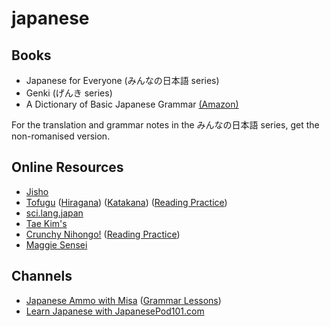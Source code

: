# japanese

## Books
 - Japanese for Everyone (みんなの日本語 series)
 - Genki (げんき series)
 - A Dictionary of Basic Japanese Grammar [(Amazon)](https://www.amazon.com/Dictionary-Basic-Japanese-Grammar/dp/4789004546/)
 
For the translation and grammar notes in the みんなの日本語 series, get the non-romanised version.
 
## Online Resources
 - [Jisho](http://jisho.org/)
 - [Tofugu](http://www.tofugu.com/) ([Hiragana](https://www.tofugu.com/japanese/learn-hiragana/)) ([Katakana](https://www.tofugu.com/japanese/learn-katakana/)) ([Reading Practice](https://www.tofugu.com/japanese/japanese-reading-practice-for-beginners/))
 - [sci.lang.japan](https://www.sljfaq.org/afaq/afaq.html)
 - [Tae Kim's](http://www.guidetojapanese.org/learn/)
 - [Crunchy Nihongo!](http://crunchynihongo.com/) ([Reading Practice](http://crunchynihongo.com/beginner-japanese-reading-practice-book/))
 - [Maggie Sensei](http://maggiesensei.com/)

## Channels
 - [Japanese Ammo with Misa](https://www.youtube.com/channel/UCBSyd8tXJoEJKIXfrwkPdbA) ([Grammar Lessons](https://www.youtube.com/playlist?list=PLd5-Wp_4tLqYZxS5j3g6kbeOfVXlTkr3N))
 - [Learn Japanese with JapanesePod101.com](https://www.youtube.com/user/japanesepod101)
 
